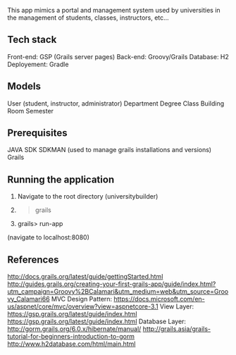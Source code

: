 This app mimics a portal and management system used by universities in the management of students, classes, instructors, etc...

Tech stack
----------------
Front-end: GSP (Grails server pages)
Back-end: Groovy/Grails
Database: H2
Deployement: Gradle

Models
-----------------
User (student, instructor, administrator)
Department
Degree
Class
Building
Room
Semester

Prerequisites
------------------
JAVA SDK
SDKMAN  (used to manage grails installations and versions)
Grails


Running the application
-------------------------
1. Navigate to the root directory (universitybuilder)
2. > grails
3. grails> run-app

(navigate to localhost:8080)


References
-------------------------
http://docs.grails.org/latest/guide/gettingStarted.html
http://guides.grails.org/creating-your-first-grails-app/guide/index.html?utm_campaign=Groovy%2BCalamari&utm_medium=web&utm_source=Groovy_Calamari66
MVC Design Pattern: https://docs.microsoft.com/en-us/aspnet/core/mvc/overview?view=aspnetcore-3.1
View Layer: 
        https://gsp.grails.org/latest/guide/index.html
        https://gsp.grails.org/latest/guide/index.html
Database Layer:    
        http://gorm.grails.org/6.0.x/hibernate/manual/
        http://grails.asia/grails-tutorial-for-beginners-introduction-to-gorm
        http://www.h2database.com/html/main.html